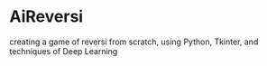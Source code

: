 # AiReversi
creating a game of reversi from scratch, using Python, Tkinter, and techniques of Deep Learning